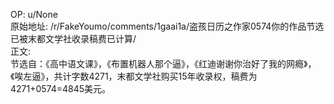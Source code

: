 
OP: u/None  
原始地址: /r/FakeYoumo/comments/1gaai1a/盗孩日历之作家0574你的作品节选已被末都文学社收录稿费已计算/  
正文:  
节选自：《高中语文课》，《布置机器人那个逼》，《红迪谢谢你治好了我的网瘾》，《唉左逼》，共计字数4271，末都文学社购买15年收录权，稿费为4271+0574=4845美元。
